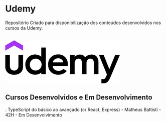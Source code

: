 # Udemy
Repositório Criado para disponibilização dos conteúdos desenvolvidos nos cursos da Udemy.

</br>
<img src="https://github.com/k3n3dfelix/Udemy/blob/main/udemy.png"/>

## Cursos Desenvolvidos e Em Desenvolvimento
. TypeScript do básico ao avançado (c/ React, Express) - Matheus Battisti - 42H - Em Desenvolvimento

